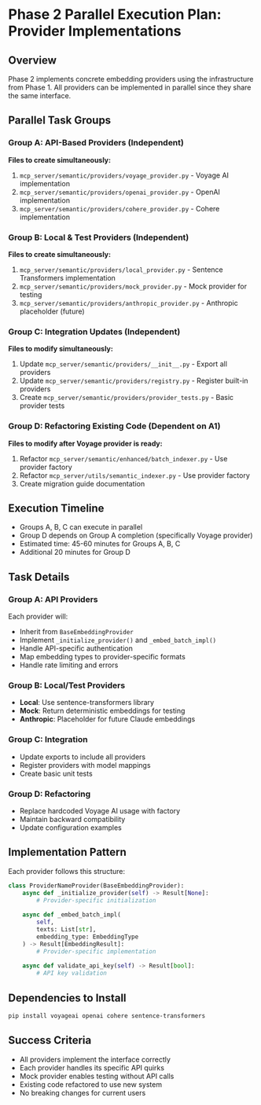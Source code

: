 # Phase 2 Parallel Execution Plan: Provider Implementations

## Overview
Phase 2 implements concrete embedding providers using the infrastructure from Phase 1. All providers can be implemented in parallel since they share the same interface.

## Parallel Task Groups

### Group A: API-Based Providers (Independent)
**Files to create simultaneously:**
1. `mcp_server/semantic/providers/voyage_provider.py` - Voyage AI implementation
2. `mcp_server/semantic/providers/openai_provider.py` - OpenAI implementation
3. `mcp_server/semantic/providers/cohere_provider.py` - Cohere implementation

### Group B: Local & Test Providers (Independent)
**Files to create simultaneously:**
1. `mcp_server/semantic/providers/local_provider.py` - Sentence Transformers implementation
2. `mcp_server/semantic/providers/mock_provider.py` - Mock provider for testing
3. `mcp_server/semantic/providers/anthropic_provider.py` - Anthropic placeholder (future)

### Group C: Integration Updates (Independent)
**Files to modify simultaneously:**
1. Update `mcp_server/semantic/providers/__init__.py` - Export all providers
2. Update `mcp_server/semantic/providers/registry.py` - Register built-in providers
3. Create `mcp_server/semantic/providers/provider_tests.py` - Basic provider tests

### Group D: Refactoring Existing Code (Dependent on A1)
**Files to modify after Voyage provider is ready:**
1. Refactor `mcp_server/semantic/enhanced/batch_indexer.py` - Use provider factory
2. Refactor `mcp_server/utils/semantic_indexer.py` - Use provider factory
3. Create migration guide documentation

## Execution Timeline
- Groups A, B, C can execute in parallel
- Group D depends on Group A completion (specifically Voyage provider)
- Estimated time: 45-60 minutes for Groups A, B, C
- Additional 20 minutes for Group D

## Task Details

### Group A: API Providers
Each provider will:
- Inherit from `BaseEmbeddingProvider`
- Implement `_initialize_provider()` and `_embed_batch_impl()`
- Handle API-specific authentication
- Map embedding types to provider-specific formats
- Handle rate limiting and errors

### Group B: Local/Test Providers
- **Local**: Use sentence-transformers library
- **Mock**: Return deterministic embeddings for testing
- **Anthropic**: Placeholder for future Claude embeddings

### Group C: Integration
- Update exports to include all providers
- Register providers with model mappings
- Create basic unit tests

### Group D: Refactoring
- Replace hardcoded Voyage AI usage with factory
- Maintain backward compatibility
- Update configuration examples

## Implementation Pattern

Each provider follows this structure:
```python
class ProviderNameProvider(BaseEmbeddingProvider):
    async def _initialize_provider(self) -> Result[None]:
        # Provider-specific initialization
        
    async def _embed_batch_impl(
        self,
        texts: List[str],
        embedding_type: EmbeddingType
    ) -> Result[EmbeddingResult]:
        # Provider-specific implementation
        
    async def validate_api_key(self) -> Result[bool]:
        # API key validation
```

## Dependencies to Install
```bash
pip install voyageai openai cohere sentence-transformers
```

## Success Criteria
- All providers implement the interface correctly
- Each provider handles its specific API quirks
- Mock provider enables testing without API calls
- Existing code refactored to use new system
- No breaking changes for current users